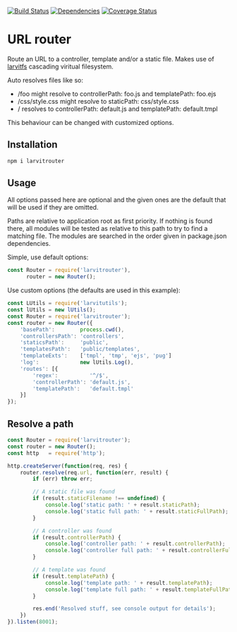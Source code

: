 [![Build Status](https://travis-ci.org/larvit/larvitrouter.svg?branch=master)](https://travis-ci.org/larvit/larvitrouter) [![Dependencies](https://david-dm.org/larvit/larvitrouter.svg)](https://david-dm.org/larvit/larvitrouter.svg)
[![Coverage Status](https://coveralls.io/repos/larvit/larvitrouter/badge.svg)](https://coveralls.io/github/larvit/larvitrouter)

# URL router

Route an URL to a controller, template and/or a static file. Makes use of [larvitfs](https://www.npmjs.com/package/larvitfs) cascading viritual filesystem.

Auto resolves files like so:

* /foo might resolve to controllerPath: foo.js and templatePath: foo.ejs
* /css/style.css might resolve to staticPath: css/style.css
* / resolves to controllerPath: default.js and templatePath: default.tmpl

This behaviour can be changed with customized options.

## Installation

```bash
npm i larvitrouter
```

## Usage

All options passed here are optional and the given ones are the default that will be used if they are omitted.

Paths are relative to application root as first priority. If nothing is found there, all modules will be tested as relative to this path to try to find a matching file. The modules are searched in the order given in package.json dependencies.

Simple, use default options:

```javascript
const Router = require('larvitrouter'),
      router = new Router();
```

Use custom options (the defaults are used in this example):

```javascript
const LUtils = require('larvitutils');
const lUtils = new lUtils();
const Router = require('larvitrouter');
const router = new Router({
	'basePath':        process.cwd(),
	'controllersPath': 'controllers',
	'staticsPath':     'public',
	'templatesPath':   'public/templates',
	'templateExts':    ['tmpl', 'tmp', 'ejs', 'pug']
	'log':             new lUtils.Log(),
	'routes': [{
		'regex':          '^/$',
		'controllerPath': 'default.js',
		'templatePath':   'default.tmpl'
	}]
});
```

## Resolve a path

```javascript
const Router = require('larvitrouter');
const router = new Router();
const http   = require('http');

http.createServer(function(req, res) {
	router.resolve(req.url, function(err, result) {
		if (err) throw err;

		// A static file was found
		if (result.staticFilename !== undefined) {
			console.log('static path: ' + result.staticPath);
			console.log('static full path: ' + result.staticFullPath);
		}

		// A controller was found
		if (result.controllerPath) {
			console.log('controller path: ' + result.controllerPath);
			console.log('controller full path: ' + result.controllerFullPath);
		}

		// A template was found
		if (result.templatePath) {
			console.log('template path: ' + result.templatePath);
			console.log('template full path: ' + result.templateFullPath);
		}

		res.end('Resolved stuff, see console output for details');
	})
}).listen(8001);
```
